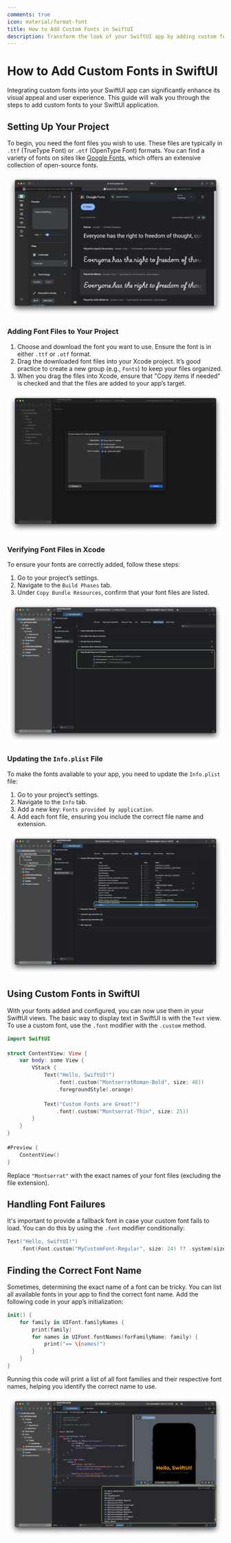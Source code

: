 ```yaml
---
comments: true
icon: material/format-font
title: How to Add Custom Fonts in SwiftUI
description: Transform the look of your SwiftUI app by adding custom fonts! This step-by-step guide will show you how to easily integrate and use your favorite fonts, giving your app a unique and stylish edge.
---
```


# How to Add Custom Fonts in SwiftUI

Integrating custom fonts into your SwiftUI app can significantly enhance its visual appeal and user experience. This guide will walk you through the steps to add custom fonts to your SwiftUI application.

## Setting Up Your Project

To begin, you need the font files you wish to use. These files are typically in `.ttf` (TrueType Font) or `.otf` (OpenType Font) formats. You can find a variety of fonts on sites like [Google Fonts](https://fonts.google.com/), which offers an extensive collection of open-source fonts.

![google fonts](../../assets/images/how-to-add-custom-fonts-in-swiftui-image.png)

### Adding Font Files to Your Project

1. Choose and download the font you want to use. Ensure the font is in either `.ttf` or `.otf` format.
2. Drag the downloaded font files into your Xcode project. It’s good practice to create a new group (e.g., `Fonts`) to keep your files organized.
3. When you drag the files into Xcode, ensure that "Copy items if needed" is checked and that the files are added to your app’s target.

![adding font file](../../assets/images/how-to-add-custom-fonts-in-swiftui-image-1.png)

### Verifying Font Files in Xcode

To ensure your fonts are correctly added, follow these steps:

1. Go to your project’s settings.
2. Navigate to the `Build Phases` tab.
3. Under `Copy Bundle Resources`, confirm that your font files are listed.

![verify font file](../../assets/images/how-to-add-custom-fonts-in-swiftui-image-2.png)

### Updating the `Info.plist` File

To make the fonts available to your app, you need to update the `Info.plist` file:

1. Go to your project’s settings.
2. Navigate to the `Info` tab.
3. Add a new key: `Fonts provided by application`.
4. Add each font file, ensuring you include the correct file name and extension.

![updating info.plist](../../assets/images/how-to-add-custom-fonts-in-swiftui-image-3.png)

## Using Custom Fonts in SwiftUI

With your fonts added and configured, you can now use them in your SwiftUI views. The basic way to display text in SwiftUI is with the `Text` view. To use a custom font, use the `.font` modifier with the `.custom` method.

```swift
import SwiftUI

struct ContentView: View {
    var body: some View {
        VStack {
            Text("Hello, SwiftUI!")
                .font(.custom("MontserratRoman-Bold", size: 48))
                .foregroundStyle(.orange)

            Text("Custom Fonts are Great!")
                .font(.custom("Montserrat-Thin", size: 25))
        }
    }
}

#Preview {
    ContentView()
}
```

Replace `"Montserrat"`  with the exact names of your font files (excluding the file extension).

## Handling Font Failures

It's important to provide a fallback font in case your custom font fails to load. You can do this by using the `.font` modifier conditionally:

```swift
Text("Hello, SwiftUI!")
    .font(Font.custom("MyCustomFont-Regular", size: 24) ?? .system(size: 24))
```

## Finding the Correct Font Name

Sometimes, determining the exact name of a font can be tricky. You can list all available fonts in your app to find the correct font name. Add the following code in your app’s initialization:

```swift
init() {
    for family in UIFont.familyNames {
        print(family)
        for names in UIFont.fontNames(forFamilyName: family) {
            print("== \(names)")
        }
    }
}
```

Running this code will print a list of all font families and their respective font names, helping you identify the correct name to use.

![demo](../../assets/images/how-to-add-custom-fonts-in-swiftui-image-4.png)
